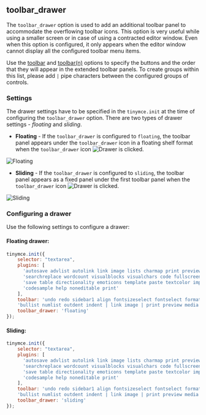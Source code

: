 ## toolbar_drawer

The `toolbar_drawer` option is used to add an additional toolbar panel to accommodate the overflowing toolbar icons. This option is very useful while using a smaller screen or in case of using a contracted editor window. Even when this option is configured, it only appears when the editor window cannot display all the configured toolbar menu items.

Use the [toolbar]({{site.baseurl}}/configure/editor-appearance/#toolbar) and [toolbar(n)]({{site.baseurl}}/configure/editor-appearance/#toolbarn) options to specify the buttons and the order that they will appear in the extended toolbar panels. To create groups within this list, please add `|` pipe characters between the configured groups of controls.

### Settings

The drawer settings have to be specified in the `tinymce.init` at the time of configuring the  `toolbar_drawer` option. There are two types of drawer settings - _floating_ and _sliding_.

* **Floating** - If the `toolbar_drawer` is configured to `floating`, the toolbar panel appears under the `toolbar_drawer` icon in a floating shelf format when the `toolbar_drawer` icon ![**Drawer**]({{site.baseurl}}/images/drawer.png) is clicked.

![**Floating**]({{site.baseurl}}/images/floating.png)

* **Sliding** - If the `toolbar_drawer` is configured to `sliding`, the toolbar panel appears as a fixed panel under the first toolbar panel when the `toolbar_drawer` icon ![**Drawer**]({{site.baseurl}}/images/drawer.png) is clicked.

![**Sliding**]({{site.baseurl}}/images/sliding.png)

### Configuring a drawer

Use the following settings to configure a drawer:

#### Floating drawer:
```js
tinymce.init({
    selector: "textarea",
    plugins: [
      'autosave advlist autolink link image lists charmap print preview hr anchor pagebreak spellchecker toc',
      'searchreplace wordcount visualblocks visualchars code fullscreen fullpage insertdatetime media nonbreaking',
      'save table directionality emoticons template paste textcolor importcss colorpicker textpattern',
      'codesample help noneditable print'
    ],
    toolbar: 'undo redo sidebar1 align fontsizeselect fontselect formatselect styleselect insertfile | styleselect | bold italic | alignleft aligncenter alignright alignjustify | ' +
    'bullist numlist outdent indent | link image | print preview media fullpage | forecolor backcolor emoticons table codesample code | ltr rtl',
	toolbar_drawer: 'floating'
});
```

#### Sliding:
```js
tinymce.init({
    selector: "textarea",
    plugins: [
      'autosave advlist autolink link image lists charmap print preview hr anchor pagebreak spellchecker toc',
      'searchreplace wordcount visualblocks visualchars code fullscreen fullpage insertdatetime media nonbreaking',
      'save table directionality emoticons template paste textcolor importcss colorpicker textpattern',
      'codesample help noneditable print'
    ],
    toolbar: 'undo redo sidebar1 align fontsizeselect fontselect formatselect styleselect insertfile | styleselect | bold italic | alignleft aligncenter alignright alignjustify | ' +
    'bullist numlist outdent indent | link image | print preview media fullpage | forecolor backcolor emoticons table codesample code | ltr rtl',
	toolbar_drawer: 'sliding'
});
```